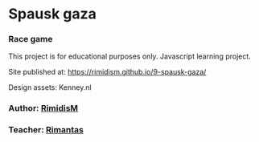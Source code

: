 
# Spausk gaza
### Race game  

This project is for educational purposes only. Javascript learning project.

Site published at: https://rimidism.github.io/9-spausk-gaza/

Design assets: Kenney.nl

### Author: [RimidisM](https://github.com/RimidisM)
### Teacher: [Rimantas](https://github.com/belauzas)
